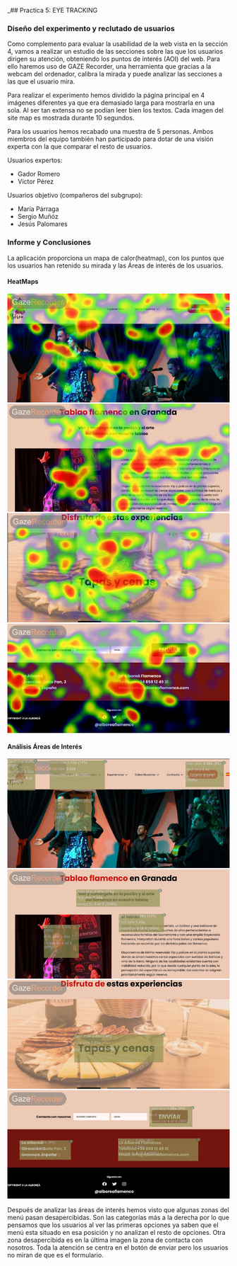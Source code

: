 _## Practica 5: EYE TRACKING 

### Diseño del experimento y reclutado de usuarios
Como complemento para evaluar la usabilidad de la web vista en la sección 4, vamos a realizar un estudio de las secciones sobre las que los usuarios dirigen su atención, obteniendo los puntos de interés (AOI) del web.
Para ello haremos uso de GAZE Recorder, una herramienta que gracias a la webcam del ordenador, calibra la mirada y puede analizar las secciones a las que el usuario mira.

Para realizar el experimento hemos dividido la página principal en 4 imágenes diferentes ya que era demasiado larga para mostrarla en una sola. Al ser tan extensa no se podían leer bien los textos. Cada imagen del site map es mostrada durante 10 segundos.

Para los usuarios hemos recabado una muestra de 5 personas. Ambos miembros del equipo también han participado para dotar de una visión experta con la que comparar el resto de usuarios.

Usuarios expertos:
- Gador Romero
- Victor Pérez

Usuarios objetivo (compañeros del subgrupo):
- María Párraga
- Sergio Muñóz
- Jesús Palomares

### Informe y Conclusiones
La aplicación proporciona un mapa de calor(heatmap), con los puntos que los usuarios han retenido su mirada y las Áreas de interés de los usuarios.

#### HeatMaps
![heatmap1](heatMapImagen1.png)
![heatmap2](heatMapImagen2.png)
![heatmap3](heatMapImagen3.png)
![heatmap4](heatMapImagen4.png)

#### Análisis Áreas de Interés
![analisis1](analisisImagen1.png)
![analisis2](analisisImagen2.png)
![analisis3](analisisImagen3.png)
![analisis4](analisisImagen4.png)

Después de analizar las áreas de interés hemos visto que algunas zonas del menú pasan desapercibidas. Son las categorías más a la derecha por lo que pensamos que los usuarios al ver las primeras opciones ya saben que el menú esta situado en esa posición y no analizan el resto de opciones. Otra zona desapercibida es en la última imagen la zona de contacta con nosotros. Toda la atención se centra en el botón de enviar pero los usuarios no miran de que es el formulario.
